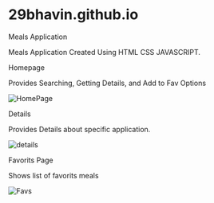 # 29bhavin.github.io
 Meals Application
 
 Meals Application Created Using HTML CSS JAVASCRIPT.
 
Homepage
 
 Provides Searching, Getting Details, and Add to Fav Options
 
![HomePage](https://user-images.githubusercontent.com/47168995/222126377-79f78c50-af3a-4628-ad95-0183ee809890.png)

Details 
 
 Provides Details about specific application.
 
![details](https://user-images.githubusercontent.com/47168995/222126626-7ec30519-dd43-4ea7-9d6f-593f65fa4230.png)

Favorits Page
 
 Shows list of favorits meals
 
![Favs](https://user-images.githubusercontent.com/47168995/222126938-65ab522a-1edc-4110-bc6e-fec8f3f66137.png)
